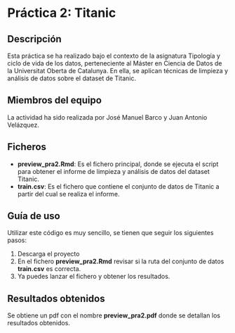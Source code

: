 # Práctica 2: Titanic
## Descripción

Esta práctica se ha realizado bajo el contexto de la asignatura Tipología y ciclo de vida de los datos, perteneciente al Máster en Ciencia de Datos de la Universitat Oberta de Catalunya. En ella, se aplican técnicas de limpieza y análisis de datos sobre el dataset de Titanic.

## Miembros del equipo

La actividad ha sido realizada por José Manuel Barco y Juan Antonio Velázquez.


## Ficheros

- **preview_pra2.Rmd**: Es el fichero principal, donde se ejecuta el script para obtener el informe de limpieza y análisis de datos del dataset Titanic. 
- **train.csv**: Es el fichero que contiene el conjunto de datos de Titanic a partir del cual se realiza el informe.
    
## Guía de uso

Utilizar este código es muy sencillo, se tienen que seguir los siguientes pasos:

1. Descarga el proyecto
2. En el fichero **preview_pra2.Rmd** revisar si la ruta del conjunto de datos **train.csv** es correcta.
3. Ya puedes lanzar el fichero y obtener los resultados.

## Resultados obtenidos

Se obtiene un pdf con el nombre **preview_pra2.pdf** donde se detallan los resultados obtenidos.
